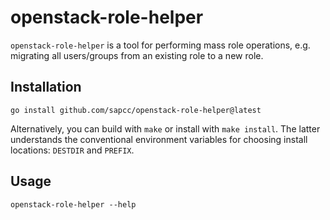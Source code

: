# openstack-role-helper

`openstack-role-helper` is a tool for performing mass role operations, e.g. migrating all
users/groups from an existing role to a new role.

## Installation

```
go install github.com/sapcc/openstack-role-helper@latest
```

Alternatively, you can build with `make` or install with `make install`. The latter
understands the conventional environment variables for choosing install locations:
`DESTDIR` and `PREFIX`.

## Usage

```
openstack-role-helper --help
```
